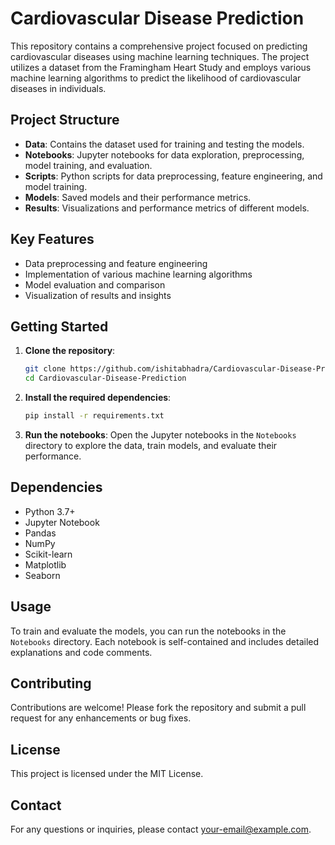 # Cardiovascular Disease Prediction

This repository contains a comprehensive project focused on predicting cardiovascular diseases using machine learning techniques. The project utilizes a dataset from the Framingham Heart Study and employs various machine learning algorithms to predict the likelihood of cardiovascular diseases in individuals.

## Project Structure

- **Data**: Contains the dataset used for training and testing the models.
- **Notebooks**: Jupyter notebooks for data exploration, preprocessing, model training, and evaluation.
- **Scripts**: Python scripts for data preprocessing, feature engineering, and model training.
- **Models**: Saved models and their performance metrics.
- **Results**: Visualizations and performance metrics of different models.

## Key Features

- Data preprocessing and feature engineering
- Implementation of various machine learning algorithms
- Model evaluation and comparison
- Visualization of results and insights

## Getting Started

1. **Clone the repository**:
    ```sh
    git clone https://github.com/ishitabhadra/Cardiovascular-Disease-Prediction.git
    cd Cardiovascular-Disease-Prediction
    ```

2. **Install the required dependencies**:
    ```sh
    pip install -r requirements.txt
    ```

3. **Run the notebooks**:
    Open the Jupyter notebooks in the `Notebooks` directory to explore the data, train models, and evaluate their performance.

## Dependencies

- Python 3.7+
- Jupyter Notebook
- Pandas
- NumPy
- Scikit-learn
- Matplotlib
- Seaborn

## Usage

To train and evaluate the models, you can run the notebooks in the `Notebooks` directory. Each notebook is self-contained and includes detailed explanations and code comments.

## Contributing

Contributions are welcome! Please fork the repository and submit a pull request for any enhancements or bug fixes.

## License

This project is licensed under the MIT License.

## Contact

For any questions or inquiries, please contact [your-email@example.com](mailto:your-email@example.com).

